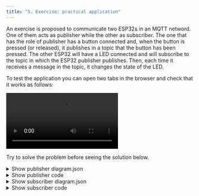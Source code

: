 ```yaml
---
title: "5. Exercise: practical application"
--- 
```


An exercise is proposed to communicate two ESP32s in an MQTT netword. One of them acts as publisher while the other as subscriber. The one that has the role of publisher has a button connected and, when the button is pressed (or released), it publishes in a topic that the button has been pressed. The other ESP32 will have a LED connected and will subscribe to the topic in which the ESP32 publisher publishes. Then, each time it receives a message in the topic, it changes the state of the LED.

To test the application you can open two tabs in the browser and check that it works as follows:

![type:video](./videos/exercise1.mp4)

Try to solve the problem before seeing the solution below.

<details>
        <summary>Show publisher diagram.json</summary>
        ```json title="diagram.json"
        --8<-- "snippets/mqtt/mqtt_publisher_button/diagram.json"
        ```
    </details>

<details>
    <summary>Show publisher code</summary>
    ```arduino title="mqtt_publisher_button.ino"
    --8<-- "snippets/mqtt/mqtt_publisher_button/mqtt_publisher_button.ino"
    ```
</details>


<details>
        <summary>Show subscriber diagram.json</summary>
        ```json title="diagram.json"
        --8<-- "snippets/mqtt/mqtt_subscriber_LED/diagram.json"
        ```
    </details>

<details>
    <summary>Show subscriber code</summary>
    ```arduino title="mqtt_subscriber_LED.ino"
    --8<-- "snippets/mqtt/mqtt_subscriber_LED/mqtt_subscriber_LED.ino"
    ```
</details>